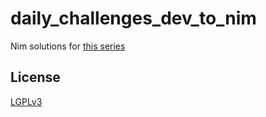 # daily_challenges_dev_to_nim

Nim solutions for [this series](https://dev.to/thepracticaldev/daily-challenge-1-string-peeler-4nep)

## License
[LGPLv3](LICENSE)
